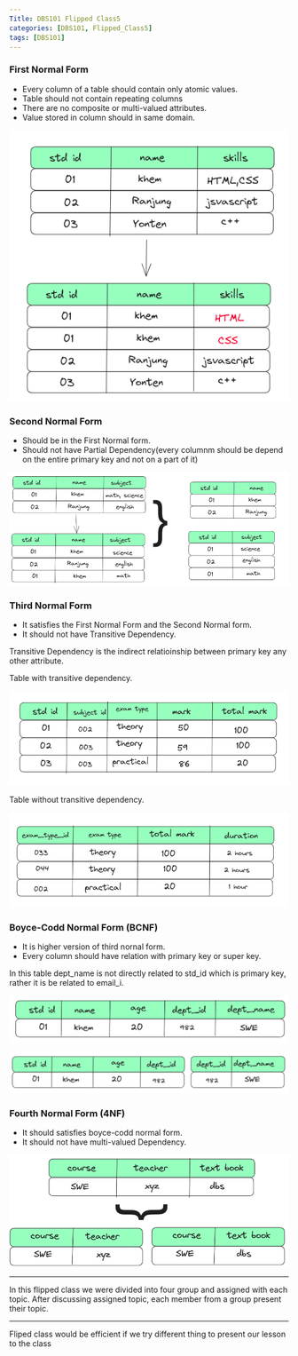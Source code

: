 ```yaml
---
Title: DBS101 Flipped Class5
categories: [DBS101, Flipped_Class5]
tags: [DBS101]
---
```


### First Normal Form

* Every column of a table should contain only atomic values.
* Table should not contain repeating columns 
* There are no composite or multi-valued attributes.
* Value stored in column should in same domain.

![f1](../assets/dbs_flipped_class_5/f1.png)

### Second Normal Form

* Should be in the First Normal form.
* Should not have Partial Dependency(every columnm should be depend on the entire primary key and not on a part of it)
 
![f2](../assets/dbs_flipped_class_5/f2.png)

### Third Normal Form

* It satisfies the First Normal Form and the Second Normal form.
* It should not have Transitive Dependency.

Transitive Dependency is the indirect relatioinship between primary key any other attribute.

Table with transitive dependency.

![f2](../assets/dbs_flipped_class_5/f31.png)


Table without transitive dependency.

![f2](../assets/dbs_flipped_class_5/f32.png)


###  Boyce-Codd Normal Form (BCNF)

* It is higher version of third nornal form.
* Every column should have relation with primary key or super key.

 In this table dept_name is not directly related to std_id which is primary key, rather it is be related to email_i.
 
![alt text](../assets/dbs_flipped_class_5/bcnf1.png)

![alt text](../assets/dbs_flipped_class_5/bcnf2.png)

### Fourth Normal Form (4NF)

* It should satisfies boyce-codd normal form.
* It should not have multi-valued Dependency.

![alt text](../assets/dbs_flipped_class_5/f4.png)

---

In this flipped class we were divided into four group and assigned with each topic. After discussing assigned topic, each member from a group present their topic.

---

Fliped class would be efficient if we try different thing to present our lesson to the class
